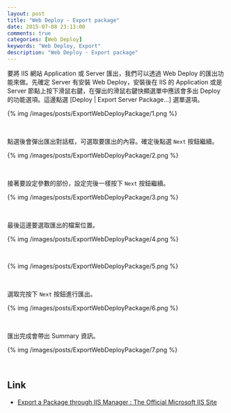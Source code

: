 ```yaml
---
layout: post
title: "Web Deploy - Export package"
date: 2015-07-08 23:13:00
comments: true
categories: [Web Deploy]
keywords: "Web Deploy, Export"
description: "Web Deploy - Export package"
---
```


要將 IIS 網站 Application 或 Server 匯出，我們可以透過 Web Deploy 的匯出功能來做。先確定 Server 有安裝 Web Deploy，安裝後在 IIS 的 Application 或是 Server 節點上按下滑鼠右鍵，在彈出的滑鼠右鍵快顯選單中應該會多出 Deploy 的功能選項。這邊點選 [Deploy | Export Server Package...] 選單選項。  

<!-- More -->


{% img /images/posts/ExportWebDeployPackage/1.png %}

<br/>


點選後會彈出匯出對話框，可選取要匯出的內容。確定後點選 `Next` 按鈕繼續。  

{% img /images/posts/ExportWebDeployPackage/2.png %}

<br/>


接著要設定參數的部份，設定完後一樣按下 `Next` 按鈕繼續。  

{% img /images/posts/ExportWebDeployPackage/3.png %}

<br/>


最後這邊要選取匯出的檔案位置。  

{% img /images/posts/ExportWebDeployPackage/4.png %}

<br/>


{% img /images/posts/ExportWebDeployPackage/5.png %}

<br/>


選取完按下 `Next` 按鈕進行匯出。  

{% img /images/posts/ExportWebDeployPackage/6.png %}

<br/>


匯出完成會帶出 Summary 資訊。  

{% img /images/posts/ExportWebDeployPackage/7.png %}

<br/>


Link
----
* [Export a Package through IIS Manager : The Official Microsoft IIS Site](http://www.iis.net/learn/publish/using-web-deploy/export-a-package-through-iis-manager)
